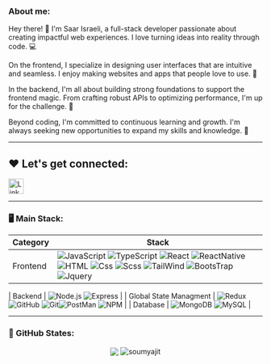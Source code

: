 <p align="center">
  
  ### About me:

</p>

Hey there! 👋 I'm Saar Israeli, a full-stack developer passionate about creating impactful web experiences. I love turning ideas into reality through code. 💻

On the frontend, I specialize in designing user interfaces that are intuitive and seamless. I enjoy making websites and apps that people love to use. 🎨

In the backend, I'm all about building strong foundations to support the frontend magic. From crafting robust APIs to optimizing performance, I'm up for the challenge. 🔧

Beyond coding, I'm committed to continuous learning and growth. I'm always seeking new opportunities to expand my skills and knowledge. 🚀

---

## ❤️ Let's get connected:

<a href="https://www.linkedin.com/in/saar-israeli/" target="_blank"><img alt="LinkedIn" src="https://img.shields.io/badge/linkedin-%230077B5.svg?&style=for-the-badge&logo=linkedin&logoColor=white"  height="30px"/></a> <br/>

---

### 🖥️ Main Stack:

| Category               | Stack                                                                                                                                                                                                                                                                                                                                                                                                                                                                                                                                                            |
| ---------------------- | ---------------------------------------------------------------------------------------------------------------------------------------------------------------------------------------------------------------------------------------------------------------------------------------------------------------------------------------------------------------------------------------------------------------------------------------------------------------------------------------------------------------------------------------------------------------- |
| Frontend               | ![JavaScript](https://img.shields.io/badge/JavaScript-F7DF1E?logo=JavaScript&logoColor=white&style=for-the-badge) ![TypeScript](https://shields.io/badge/TypeScript-3178C6?logo=TypeScript&logoColor=FFF&style=for-the-badge) ![React](https://img.shields.io/badge/React-61DAFB?logo=React&logoColor=white&style=for-the-badge) ![ReactNative](https://img.shields.io/badge/ReactNative-262261?logo=ReactNative&logoColor=white&style=for-the-badge) ![HTML](https://img.shields.io/badge/html-orange?logo=Html5&logoColor=white&style=for-the-badge) ![Css](https://img.shields.io/badge/css-blue?logo=css3&logoColor=white&style=for-the-badge) ![Scss](https://img.shields.io/badge/Scss-pink?logo=Sass&logoColor=white&style=for-the-badge) ![TailWind](https://img.shields.io/badge/Tailwind_CSS-38B2AC?style=for-the-badge&logo=tailwind-css&logoColor=white) ![BootsTrap](https://img.shields.io/badge/Bootstrap-563D7C?style=for-the-badge&logo=bootstrap&logoColor=white) ![Jquery](https://img.shields.io/badge/jquery-%230769AD.svg?style=for-the-badge&logo=jquery&logoColor=white)|



| Backend                | ![Node.js](https://img.shields.io/badge/Node.js-339933?logo=Node.js&logoColor=white&style=for-the-badge) ![Express](https://img.shields.io/badge/Express-000000?logo=Express&logoColor=white&style=for-the-badge)                                                                                                                                                                                                                                                                                                     |
| Global State Managment | ![Redux](https://img.shields.io/badge/Redux-764ABC?logo=Redux&logoColor=white&style=for-the-badge) ![GitHub](https://img.shields.io/badge/Github-black?logo=Github&logoColor=white&style=for-the-badge) ![Git](https://img.shields.io/badge/Git-orange?logo=Git&logoColor=white&style=for-the-badge)![PostMan](https://img.shields.io/badge/-Postman-00C7B7?style=for-the-badge&logo=postman&logoColor=white) ![NPM](https://img.shields.io/badge/NPM-%23000000.svg?style=for-the-badge&logo=npm&logoColor=white)                                                                                                                                                                                                                                                                                                                                                                                                                                                        |
| Database               | ![MongoDB](https://img.shields.io/badge/MongoDB-47A248?logo=MongoDB&logoColor=white&style=for-the-badge)  ![MySQL](https://img.shields.io/static/v1?style=for-the-badge&message=MySQL&color=4479A1&logo=MySQL&logoColor=FFFFFF&label=)                                                           |

---

### 🏅 GitHub States:

<!-- <p align="center"><br>
<a href="https://github.com/Saarxp">
  <img height="180em" src="https://github-readme-stats-eight-theta.vercel.app/api?username=Saarxp&show_icons=true&theme=algolia&include_all_commits=true&count_private=true"/>
  <img height="180em" src="https://github-readme-stats-eight-theta.vercel.app/api/top-langs/?username=Saarxp&layout=compact&langs_count=8&theme=algolia%22"/>
</a>
</p> -->
<div align="center">
  <img align="center" src="https://github-readme-stats.anuraghazra1.vercel.app/api?username=Saarxp&show_icons=true" />
  <img align="center" src="https://github-readme-streak-stats.herokuapp.com/?user=Saarxp&" alt="soumyajit" />
</div>
